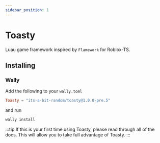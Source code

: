 ```yaml
---
sidebar_position: 1
---
```


# Toasty

Luau game framework inspired by `Flamework` for Roblox-TS.

## Installing

### Wally

Add the following to your `wally.toml`

```toml
Toasty = "its-a-bit-random/toasty@1.0.0-pre.5"
```

and run

```sh
wally install
```

:::tip
If this is your first time using Toasty, please read through all of the docs. This will allow you to take full advantage of Toasty.
:::